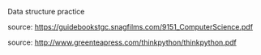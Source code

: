 Data structure practice

source: https://guidebookstgc.snagfilms.com/9151_ComputerScience.pdf

source: http://www.greenteapress.com/thinkpython/thinkpython.pdf

